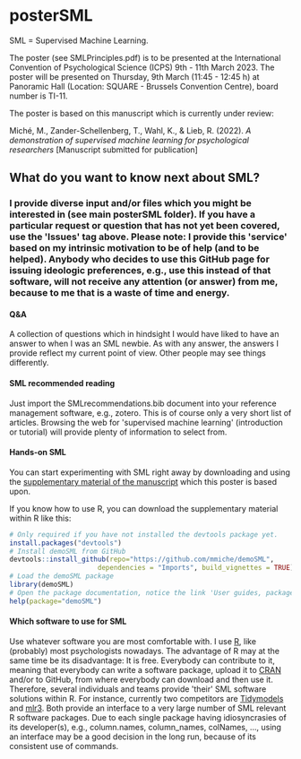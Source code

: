 # posterSML

SML = Supervised Machine Learning.

The poster (see SMLPrinciples.pdf) is to be presented at the International Convention of Psychological Science (ICPS) 9th - 11th March 2023. The poster will be presented on Thursday, 9th March (11:45 - 12:45 h) at Panoramic Hall (Location: SQUARE - Brussels Convention Centre), board number is TI-11.

The poster is based on this manuscript which is currently under review:

Miché, M., Zander-Schellenberg, T., Wahl, K., & Lieb, R. (2022). *A demonstration of supervised machine learning for psychological researchers* [Manuscript submitted for publication]

## What do you want to know next about SML?

### I provide diverse input and/or files which you might be interested in (see main posterSML folder). If you have a particular request or question that has not yet been covered, use the 'Issues' tag above. Please note: I provide this 'service' based on my intrinsic motivation to be of help (and to be helped). Anybody who decides to use this GitHub page for issuing ideologic preferences, e.g., use this instead of that software, will not receive any attention (or answer) from me, because to me that is a waste of time and energy.

#### Q&A
A collection of questions which in hindsight I would have liked to have an answer to when I was an SML newbie. As with any answer, the answers I provide reflect my current point of view. Other people may see things differently.

#### SML recommended reading
Just import the SMLrecommendations.bib document into your reference management software, e.g., zotero. This is of course only a very short list of articles. Browsing the web for 'supervised machine learning' (introduction or tutorial) will provide plenty of information to select from.

#### Hands-on SML
You can start experimenting with SML right away by downloading and using the [supplementary material of the manuscript](https://github.com/mmiche/demoSML "mmiche/demoSML") which this poster is based upon.

If you know how to use R, you can download the supplementary material within R like this:
```R
# Only required if you have not installed the devtools package yet.
install.packages("devtools")
# Install demoSML from GitHub
devtools::install_github(repo="https://github.com/mmiche/demoSML",
                      dependencies = "Imports", build_vignettes = TRUE)
# Load the demoSML package
library(demoSML)
# Open the package documentation, notice the link 'User guides, package vignettes ...'.
help(package="demoSML")
```

#### Which software to use for SML
Use whatever software you are most comfortable with. I use [R](https://www.r-project.org/ "R"), like (probably) most psychologists nowadays. The advantage of R may at the same time be its disadvantage: It is free. Everybody can contribute to it, meaning that everybody can write a software package, upload it to [CRAN](https://cran.r-project.org/mirrors.html "CRAN") and/or to GitHub, from where everybody can download and then use it. Therefore, several individuals and teams provide 'their' SML software solutions within R. For instance, currently two competitors are [Tidymodels](https://www.tidymodels.org/ "Tidymodels") and [mlr3](https://mlr3book.mlr-org.com/ "mlr3"). Both provide an interface to a very large number of SML relevant R software packages. Due to each single package having idiosyncrasies of its developer(s), e.g., column.names, column_names, colNames, ..., using an interface may be a good decision in the long run, because of its consistent use of commands.
